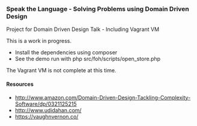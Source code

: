 ### Speak the Language - Solving Problems using Domain Driven Design


Project for Domain Driven Design Talk - Including Vagrant VM

This is a work in progress.

* Install the dependencies using composer
* See the demo run with php src/foh/scripts/open_store.php

The Vagrant VM is not complete at this time.


#### Resources
* http://www.amazon.com/Domain-Driven-Design-Tackling-Complexity-Software/dp/0321125215
* http://www.udidahan.com/
* https://vaughnvernon.co/
